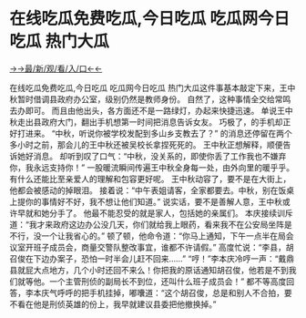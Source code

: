 # 在线吃瓜免费吃瓜,今日吃瓜 吃瓜网今日吃瓜 热门大瓜


<a href="https://gbghokp.senfoop.com">→→最/新/观/看/入/口←←</a>

在线吃瓜免费吃瓜,今日吃瓜 吃瓜网今日吃瓜 热门大瓜这件事基本敲定下来，王中秋暂时借调县政府办公室，级别仍然是教师身份。
自然了，这种事情全交给常鸣去办即可。
而且由他出头，各方面还不是一路绿灯，办起来快捷迅速。
单说王中秋走出县政府大门，翻出手机想第一时间把消息告诉女友。
巧极了，的手机却正好打进来。
“中秋，听说你被学校发配到多山乡支教去了？”
的消息还停留在两个多小时之前，那会儿的王中秋还被吴校长拿捏死死的。
王中秋正想解释，顺便告诉她好消息。
却听到叹了口气：“中秋，没关系的，即使你丢了工作我也不嫌弃你，我永远支持你！”
一股暖流瞬间传遍王中秋全身每一处，由外向里的暖乎乎。
有什么还能比至亲爱人的理解和包容更好呢。
王中秋动容了，要不是在大街上，他都会被感动的掉眼泪。
接着说：“中午表姐请客，全家都要去。中秋，别在饭桌上提你的事情好不好，我不想让他们知道。”
说实话，要不是善解人意，王中秋或许早就和她分手了。
他最不能忍受的就是家人，包括她的亲属们。
本庆接续训斥道：“我才来政府这边办公没几天，你们就给我上眼药，看来我不在公安局坐阵是不行，没一个让我省心的。”
顿了顿，他命令道：“你马上通知，下午一点半在局会议室开班子成员会，商量交警队整改事宜，谁都不许请假。”
高度忙说：“李县，胡召俊在下边办案子，恐怕一时半会儿赶不回来……”
“哼！”李本庆冷哼一声：“戴鼎县就屁大点地方，几个小时还回不来么！你把我的原话通知胡召俊，他若是不到我们就等他。一个主管刑侦的副局长不到位，还叫什么班子成员会！”
都不等高度回答，李本庆气呼呼的把手机挂掉，嘟囔道：“这个胡召俊，总是和别人不合拍，要不看在他是刑侦英雄的份上，我早就建议县委把他撤换掉。”
